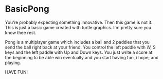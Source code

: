 # BasicPong
 You're probably expecting something innovative. Then this game is not it. This is just a basic game created with turtle graphics. I'm pretty sure you know thee rest.

 Pong is a multiplayer game which includes a ball and 2 paddles that you send the ball right back at your friend. You control the left paddle with W, S keys and the left paddle with Up and Down keys. You just write a score at the beginning to be able win eventually and you start having fun, i hope, and playing.
 
 HAVE FUN!
